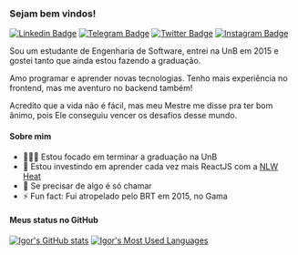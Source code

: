 ### Sejam bem vindos!

[![Linkedin Badge](https://img.shields.io/badge/-LinkedIn-0e76a8?style=flat-square&logo=Linkedin&logoColor=white)](https://linkedin.com/in/igor-aragao-unb)
[![Telegram Badge](https://img.shields.io/badge/-Telegram-0088cc?style=flat-square&logo=Telegram&logoColor=white)](https://t.me/roginaldosemog)
[![Twitter Badge](https://img.shields.io/badge/-Twitter-00acee?style=flat-square&logo=Twitter&logoColor=white)](https://twitter.com/roginaldosemog)
[![Instagram Badge](https://img.shields.io/badge/-Instagram-e4405f?style=flat-square&logo=Instagram&logoColor=white)](https://instagram.com/roginaldosemog/)

Sou um estudante de Engenharia de Software, entrei na UnB em 2015 e gostei tanto que ainda estou fazendo a graduação.

Amo programar e aprender novas tecnologias. Tenho mais experiência no frontend, mas me aventuro no backend também!

Acredito que a vida não é fácil, mas meu Mestre me disse pra ter bom ânimo, pois Ele conseguiu vencer os desafios desse mundo.

#### Sobre mim

- 👨🏻‍💻 Estou focado em terminar a graduação na UnB
- 🚀 Estou investindo em aprender cada vez mais ReactJS com a [NLW Heat](https://nextlevelweek.com/inscricao/7)
- 💬 Se precisar de algo é só chamar
- ⚡ Fun fact: Fui atropelado pelo BRT em 2015, no Gama

#### Meus status no GitHub

[![Igor's GitHub stats](https://github-readme-stats.vercel.app/api?username=roginaldosemog&theme=chartreuse-dark&show_icons=true&hide_border=true)](https://github.com/roginaldosemog)
[![Igor's Most Used Languages](https://github-readme-stats.vercel.app/api/top-langs/?username=roginaldosemog&theme=chartreuse-dark&layout=compact&hide_border=true)](https://github.com/roginaldosemog)
